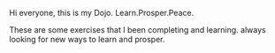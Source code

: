

Hi everyone, this is my Dojo. Learn.Prosper.Peace.

These are some exercises that I been completing and learning. always looking for new ways to learn and prosper. 
